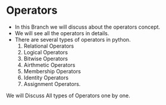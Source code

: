 # Operators

- In this Branch we will discuss about the operators concept.
- We will see all the operators in details.
- There are several types of operators in python.
    1. Relational Operators
    2. Logical Operators
    3. Bitwise Operators
    4. Airthmetic Operators
    5. Membership Operators
    6. Identity Operators
    7. Assignment Operators.
    

We will Discuss All types of Operators one by one.
